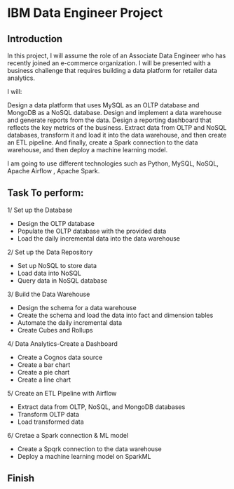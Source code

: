 # IBM Data Engineer Project

## Introduction 

In this project, I will assume the role of an Associate Data Engineer who has recently joined an e-commerce organization. I will be presented with a business challenge that requires building a data platform for retailer data analytics. 

I will:

Design a data platform that uses MySQL as an OLTP database and MongoDB as a NoSQL database. Design and implement a data warehouse and generate reports from the data. Design a reporting dashboard that reflects the key metrics of the business. Extract data from OLTP and NoSQL databases, transform it and load it into the data warehouse, and then create an ETL pipeline. And finally, create a Spark connection to the data warehouse, and then deploy a machine learning model.

I am going to use different technologies such as Python, MySQL, NoSQL, Apache Airflow , Apache Spark.

## Task To perform:

1/ Set up the Database
  + Design the OLTP database
  + Populate the OLTP database with the provided data
  + Load the daily incremental data into the data warehouse
 
 2/ Set up the Data Repository
  + Set up NoSQL to store data
  + Load data into NoSQL
  + Query data in NoSQL database
 
 3/ Build the Data Warehouse
  + Design the schema for a data warehouse
  + Create the schema and load the data into fact and dimension tables
  + Automate the daily incremental data
  + Create Cubes and Rollups
 
 4/ Data Analytics-Create a Dashboard
  + Create a Cognos data source
  + Create a bar chart
  + Create a pie chart
  + Create a line chart
 
 5/ Create an ETL Pipeline with Airflow
  + Extract data from OLTP, NoSQL, and MongoDB databases
  + Transform OLTP data
  + Load transformed data
 
 6/ Cretae a Spark connection & ML model
  + Create a Spqrk connection to the data warehouse
  + Deploy a machine learning model on SparkML

## Finish
